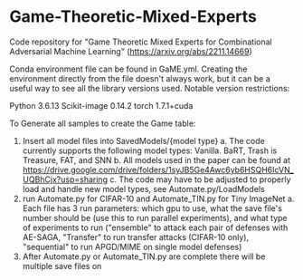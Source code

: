 # Game-Theoretic-Mixed-Experts

Code repository for "Game Theoretic Mixed Experts for Combinational Adversarial Machine Learning" (https://arxiv.org/abs/2211.14669)

Conda environment file can be found in GaME.yml. Creating the environment directly from the file doesn't always work, but it can
be a useful way to see all the library versions used. Notable version restrictions:

Python 3.6.13
Scikit-image 0.14.2
torch 1.7.1+cuda

To Generate all samples to create the Game table:

1. Insert all model files into SavedModels/{model type}
	a. The code currently supports the following model types: Vanilla. BaRT, Trash is Treasure, FAT, and SNN
	b. All models used in the paper can be found at https://drive.google.com/drive/folders/1syJB5Ge4Awc6yb6HSQH6IcVN_UQBhCjx?usp=sharing
	c. The code may have to be adjusted to properly load and handle new model types, see Automate.py/LoadModels
2. run Automate.py for CIFAR-10 and Automate_TIN.py for Tiny ImageNet
	a. Each file has 3 run parameters: which gpu to use, what the save file's number should be (use this to run parallel
	experiments), and what type of experiments to run ("ensemble" to attack each pair of defenses with AE-SAGA, "Transfer"
	to run transfer attacks (CIFAR-10 only), "sequential" to run APGD/MIME on single model defenses)
3. After Automate.py or Automate_TIN.py are complete there will be multiple save files on 